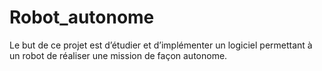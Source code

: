 # Robot_autonome
Le but de ce projet est d’étudier et d’implémenter un logiciel permettant à un robot de réaliser une mission de façon autonome.
